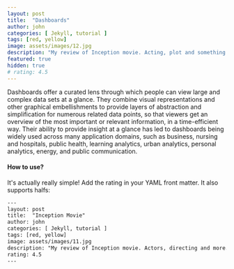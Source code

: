 ```yaml
---
layout: post
title:  "Dashboards"
author: john
categories: [ Jekyll, tutorial ]
tags: [red, yellow]
image: assets/images/12.jpg
description: "My review of Inception movie. Acting, plot and something else in this short description."
featured: true
hidden: true
# rating: 4.5
---
```


Dashboards offer a curated lens through which people can view large and complex data sets at a glance. They combine visual representations and other graphical embellishments to provide layers of abstraction and simplification for numerous related data points, so that viewers get an overview of the most important or relevant information, in a time-efficient way. Their ability to provide insight at a glance has led to dashboards being widely used across many application domains, such as business, nursing and hospitals, public health, learning analytics, urban analytics, personal analytics, energy, and public communication.


#### How to use?

It's actually really simple! Add the rating in your YAML front matter. It also supports halfs:

```html
---
layout: post
title:  "Inception Movie"
author: john
categories: [ Jekyll, tutorial ]
tags: [red, yellow]
image: assets/images/11.jpg
description: "My review of Inception movie. Actors, directing and more."
rating: 4.5
---
```

